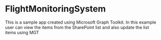 # FlightMonitoringSystem
This is a sample app created using Microsoft Graph Toolkit. In this example user can view the items from the SharePoint list and also update the list items using MGT
